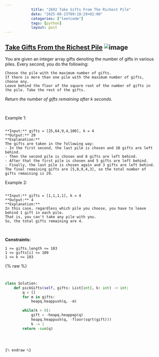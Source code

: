 ```yaml
---
            title: "2692 Take Gifts From The Richest Pile"
            date: "2025-08-23T09:18:29+02:00"
            categories: ["leetcode"]
            tags: [python]
            layout: post
---
```

            
## [Take Gifts From the Richest Pile](https://leetcode.com/problems/take-gifts-from-the-richest-pile) ![image](https://img.shields.io/badge/Difficulty-Easy-brightgreen)

You are given an integer array gifts denoting the number of gifts in various piles. Every second, you do the following:

	Choose the pile with the maximum number of gifts.
	If there is more than one pile with the maximum number of gifts, choose any.
	Leave behind the floor of the square root of the number of gifts in the pile. Take the rest of the gifts.

Return *the number of gifts remaining after *k* seconds.*

 

Example 1:

```

**Input:** gifts = [25,64,9,4,100], k = 4
**Output:** 29
**Explanation:** 
The gifts are taken in the following way:
- In the first second, the last pile is chosen and 10 gifts are left behind.
- Then the second pile is chosen and 8 gifts are left behind.
- After that the first pile is chosen and 5 gifts are left behind.
- Finally, the last pile is chosen again and 3 gifts are left behind.
The final remaining gifts are [5,8,9,4,3], so the total number of gifts remaining is 29.

```

Example 2:

```

**Input:** gifts = [1,1,1,1], k = 4
**Output:** 4
**Explanation:** 
In this case, regardless which pile you choose, you have to leave behind 1 gift in each pile. 
That is, you can't take any pile with you. 
So, the total gifts remaining are 4.

```

 

**Constraints:**

	1 <= gifts.length <= 103
	1 <= gifts[i] <= 109
	1 <= k <= 103

{% raw %}


```python


class Solution:
    def pickGifts(self, gifts: List[int], k: int) -> int:
        q = []
        for m in gifts:
            heapq.heappush(q, -m)
        
        while(k > 0):
            gift = -heapq.heappop(q)
            heapq.heappush(q, -floor(sqrt(gift)))
            k -= 1
        return -sum(q)

        


{% endraw %}
```
